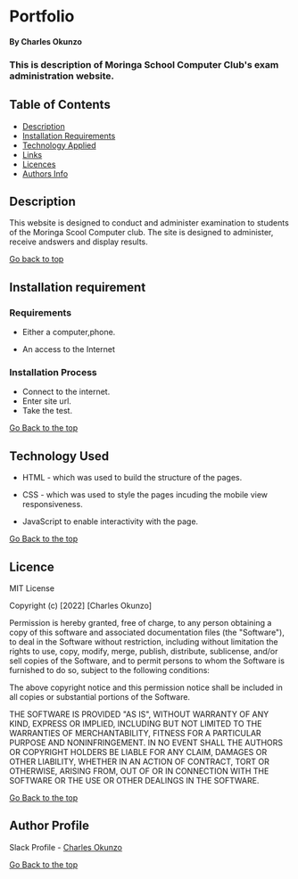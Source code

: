 # Portfolio
#### By Charles Okunzo
### This is description of Moringa School Computer Club's exam administration website.

## Table of Contents
+ [Description](#description)
+ [Installation Requirements](#installation)
+ [Technology Applied](#technology)
+ [Links](#links)
+ [Licences](#licences)
+ [Authors Info](#author) 
## Description
This website is designed to conduct and administer examination to students of the Moringa Scool Computer club. The site is designed to administer, receive andswers and display results.

[Go back to top](#portfolio)

## Installation requirement
### Requirements

* Either a computer,phone.

* An access to the Internet
### Installation Process
* Connect to the internet.
* Enter site url.
* Take the test.

[Go Back to the top](#portfolio)

## Technology Used
* HTML - which was used to build the structure of the pages.

* CSS - which was used to style the pages incuding the mobile view responsiveness.
* JavaScript to enable interactivity with the page.

[Go Back to the top](#portfolio)

## Licence

MIT License

Copyright (c) [2022] [Charles Okunzo]

Permission is hereby granted, free of charge, to any person obtaining a copy
of this software and associated documentation files (the "Software"), to deal
in the Software without restriction, including without limitation the rights
to use, copy, modify, merge, publish, distribute, sublicense, and/or sell
copies of the Software, and to permit persons to whom the Software is
furnished to do so, subject to the following conditions:

The above copyright notice and this permission notice shall be included in all
copies or substantial portions of the Software.

THE SOFTWARE IS PROVIDED "AS IS", WITHOUT WARRANTY OF ANY KIND, EXPRESS OR
IMPLIED, INCLUDING BUT NOT LIMITED TO THE WARRANTIES OF MERCHANTABILITY,
FITNESS FOR A PARTICULAR PURPOSE AND NONINFRINGEMENT. IN NO EVENT SHALL THE
AUTHORS OR COPYRIGHT HOLDERS BE LIABLE FOR ANY CLAIM, DAMAGES OR OTHER
LIABILITY, WHETHER IN AN ACTION OF CONTRACT, TORT OR OTHERWISE, ARISING FROM,
OUT OF OR IN CONNECTION WITH THE SOFTWARE OR THE USE OR OTHER DEALINGS IN THE
SOFTWARE.

[Go Back to the top](#portfolio)
## Author Profile 

Slack Profile - [Charles Okunzo](CharlesOkunzo)

[Go Back to the top](#portfolio)